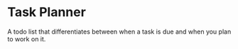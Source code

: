 # Task Planner

A todo list that differentiates between when a task is due and when you plan to
work on it.
